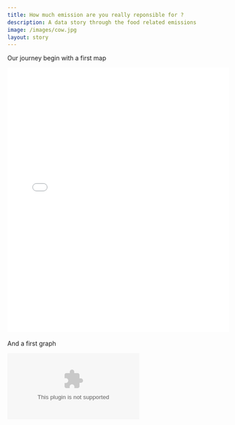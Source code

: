 ```yaml
---
title: How much emission are you really reponsible for ?
description: A data story through the food related emissions 
image: /images/cow.jpg
layout: story
---
```



Our journey begin with a first map

<iframe src="{{ site.baseurl }}/images/maps/trade_of_vegetal_product_for_belgium.html" frameborder="0" allowfullscreen="false" style='width:100%; height:600px' scrolling="no"></iframe>

And a first graph

![Evolution of emission in the world by sector](/images/graphs/evolution_emissions_world.eps)


